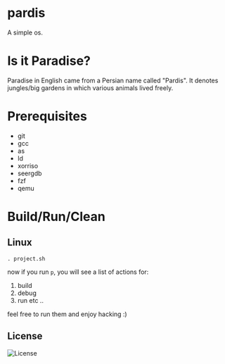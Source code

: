 # pardis
A simple os.

# Is it Paradise?
Paradise in English came from a Persian name called "Pardis".
It denotes jungles/big gardens in which various animals lived freely.

# Prerequisites
- git
- gcc
- as
- ld
- xorriso
- seergdb
- fzf
- qemu

# Build/Run/Clean
## Linux
`. project.sh`

now if you run `p`, you will see a list of actions for:
1. build
2. debug
3. run
etc ..

feel free to run them and enjoy hacking :)

## License
![License](https://img.shields.io/github/license/LinArcX/pardis.svg)
